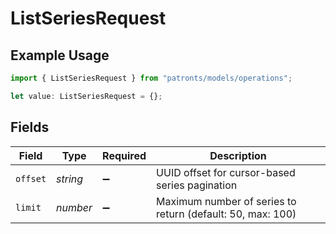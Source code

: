 # ListSeriesRequest

## Example Usage

```typescript
import { ListSeriesRequest } from "patronts/models/operations";

let value: ListSeriesRequest = {};
```

## Fields

| Field                                                      | Type                                                       | Required                                                   | Description                                                |
| ---------------------------------------------------------- | ---------------------------------------------------------- | ---------------------------------------------------------- | ---------------------------------------------------------- |
| `offset`                                                   | *string*                                                   | :heavy_minus_sign:                                         | UUID offset for cursor-based series pagination             |
| `limit`                                                    | *number*                                                   | :heavy_minus_sign:                                         | Maximum number of series to return (default: 50, max: 100) |
